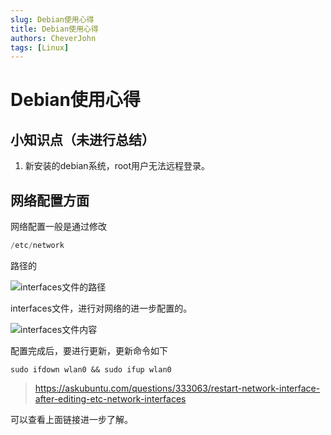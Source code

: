 ```yaml
---
slug: Debian使用心得
title: Debian使用心得
authors: CheverJohn
tags: [Linux]
---
```

# Debian使用心得

## 小知识点（未进行总结）

1. 新安装的debian系统，root用户无法远程登录。

## 网络配置方面

网络配置一般是通过修改

```powershell
/etc/network
```

路径的

![interfaces文件的路径](http://cdn.mr8god.cn/img/20220104235909.png)

interfaces文件，进行对网络的进一步配置的。

![interfaces文件内容](http://cdn.mr8god.cn/img/20220104235541.png)

配置完成后，要进行更新，更新命令如下

```shell
sudo ifdown wlan0 && sudo ifup wlan0
```

> https://askubuntu.com/questions/333063/restart-network-interface-after-editing-etc-network-interfaces

可以查看上面链接进一步了解。